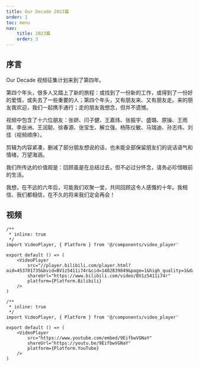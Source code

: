```yaml
---
title: Our Decade 2023篇
order: 1
toc: menu
nav:
    title: 2023篇
    order: 3
---
```


## 序言

Our Decade 视频征集计划来到了第四年。

第四个年头，很多人又踏上了新的旅程：或找到了一份新的工作，或得到了一份好的爱情，或失去了一些重要的人；第四个年头，又有朋友来、又有朋友走。来的朋友我欢迎，我们一起携手通行；走的朋友我想念，但并不遗憾。

视频中包含了十六位朋友：张妍、闫子健、王嘉炜、张振宇、盛璐、原操、王雨琪、李岳洲、王润聪、徐春源、张宝生、解立强、杨陈仪敏、马瑞迪、孙志伟、刘佳（视频顺序）。

剪辑为内容紧凑，删减了部分朋友想说的话，也未能全部保留朋友们的说话语气和情绪，万望海涵。

我们所传达的价值观是：回顾虽是在总结过去，但不必过分怀念，请务必珍惜眼前的生活。

我想，在不远的六年后，可能我们欢聚一堂，共同回顾这令人感慨的十年。我相信、我们都相信，在不久的将来我们定会再会！

## 视频

```tsx
/**
 * inline: true
 */
import VideoPlayer, { Platform } from '@/components/video_player'

export default () => (
    <VideoPlayer
        src="//player.bilibili.com/player.html?aid=453701735&bvid=BV1z5411i74r&cid=1402839849&page=1&high_quality=1&danmaku=1"
        shareUrl="https://www.bilibili.com/video/BV1z5411i74r"
        platform={Platform.Bilibili}
    />
)
```

```tsx
/**
 * inline: true
 */
import VideoPlayer, { Platform } from '@/components/video_player'

export default () => (
    <VideoPlayer
        src="https://www.youtube.com/embed/9EifbwVGNaY"
        shareUrl="https://youtu.be/9EifbwVGNaY"
        platform={Platform.YouTube}
    />
)
```

